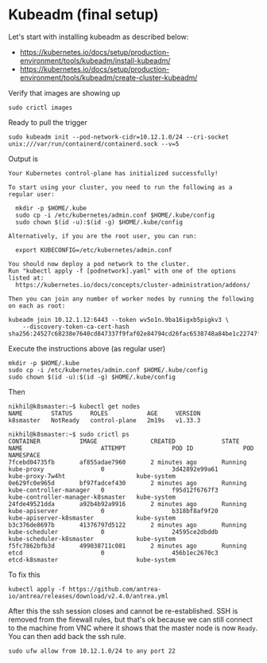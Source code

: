 # Kubeadm (final setup)
Let's start with installing kubeadm as described below:
- https://kubernetes.io/docs/setup/production-environment/tools/kubeadm/install-kubeadm/
- https://kubernetes.io/docs/setup/production-environment/tools/kubeadm/create-cluster-kubeadm/


Verify that images are showing up
```
sudo crictl images
```

Ready to pull the trigger
```
sudo kubeadm init --pod-network-cidr=10.12.1.0/24 --cri-socket unix:///var/run/containerd/containerd.sock --v=5
```

Output is
```
Your Kubernetes control-plane has initialized successfully!

To start using your cluster, you need to run the following as a regular user:

  mkdir -p $HOME/.kube
  sudo cp -i /etc/kubernetes/admin.conf $HOME/.kube/config
  sudo chown $(id -u):$(id -g) $HOME/.kube/config

Alternatively, if you are the root user, you can run:

  export KUBECONFIG=/etc/kubernetes/admin.conf

You should now deploy a pod network to the cluster.
Run "kubectl apply -f [podnetwork].yaml" with one of the options listed at:
  https://kubernetes.io/docs/concepts/cluster-administration/addons/

Then you can join any number of worker nodes by running the following on each as root:

kubeadm join 10.12.1.12:6443 --token wv5o1n.9ba16igxb5pigkv3 \
	--discovery-token-ca-cert-hash sha256:24527c68238e7640cd847337f9faf02e84794cd26fac6538748a84be1c22747f
```

Execute the instructions above (as regular user)
```
mkdir -p $HOME/.kube
sudo cp -i /etc/kubernetes/admin.conf $HOME/.kube/config
sudo chown $(id -u):$(id -g) $HOME/.kube/config
```

Then
```
nikhil@k8smaster:~$ kubectl get nodes
NAME        STATUS     ROLES           AGE     VERSION
k8smaster   NotReady   control-plane   2m19s   v1.33.3

nikhil@k8smaster:~$ sudo crictl ps
CONTAINER           IMAGE               CREATED             STATE               NAME                      ATTEMPT             POD ID              POD                                 NAMESPACE
7fcebd04735fb       af855adae7960       2 minutes ago       Running             kube-proxy                0                   3d42892e99a61       kube-proxy-7w4ht                    kube-system
0e629fc0e965d       bf97fadcef430       2 minutes ago       Running             kube-controller-manager   0                   f95d12f6767f3       kube-controller-manager-k8smaster   kube-system
24fde49521dda       a92b4b92a9916       2 minutes ago       Running             kube-apiserver            0                   b318bf8af9f20       kube-apiserver-k8smaster            kube-system
b3c376de8697b       41376797d5122       2 minutes ago       Running             kube-scheduler            0                   24595ce2dbddb       kube-scheduler-k8smaster            kube-system
f5fc7862bfb3d       499038711c081       2 minutes ago       Running             etcd                      0                   456b1ec2670c3       etcd-k8smaster                      kube-system
```

To fix this
```
kubectl apply -f https://github.com/antrea-io/antrea/releases/download/v2.4.0/antrea.yml
```

After this the ssh session closes and cannot be re-established. SSH is removed from the firewall rules, but that's ok because we can still connect to the machine from VNC where it shows that the master node is now `Ready`. You can then add back the ssh rule.

```
sudo ufw allow from 10.12.1.0/24 to any port 22
```
